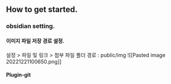 ## How to get started.

### obsidian setting.

#### 이미지 파일 저장 경로 설정.
설정 > 파일 및 링크 > 첨부 파일 폴더 경로 : public/img
![[Pasted image 20221221100650.png]]

#### Plugin-git

